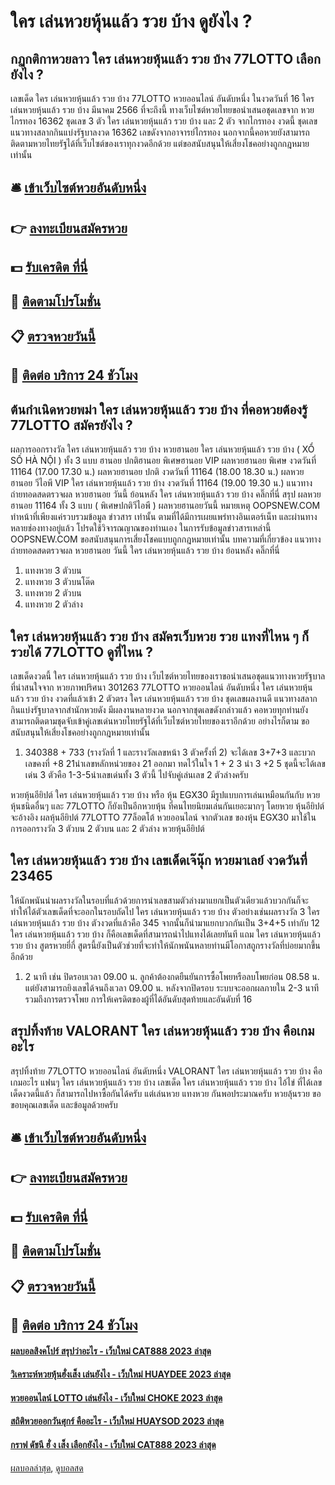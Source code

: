 # ใคร เล่นหวยหุ้นแล้ว รวย บ้าง ดูยังไง ?
## กฏกติกาหวยลาว ใคร เล่นหวยหุ้นแล้ว รวย บ้าง 77LOTTO เลือกยังไง ?
เลขเด็ด ใคร เล่นหวยหุ้นแล้ว รวย บ้าง 77LOTTO หวยออนไลน์ อันดับหนึ่ง ในงวดวันที่ 16 ใคร เล่นหวยหุ้นแล้ว รวย บ้าง มีนาคม 2566 ที่จะถึงนี้ ทางเว็บไซต์หวยไทยขอนำเสนอชุดเลขจาก หวยไกรทอง 16362 ชุดเลข 3 ตัว ใคร เล่นหวยหุ้นแล้ว รวย บ้าง และ 2 ตัว จากไกรทอง งวดนี้ ชุดเลขแนวทางสลากกินแบ่งรัฐบาลงวด 16362 เลขดังจากอาจารย์ไกรทอง นอกจากนี้คอหวยยังสามารถติดตามหวยไทยรัฐได้ที่เว็บไซต์ของเราทุกงวดอีกด้วย แต่ขอสนับสนุนให้เสี่ยงโชคอย่างถูกกฎหมายเท่านั้น

## 🛎 [เข้าเว็บไซต์หวยอันดับหนึ่ง](https://bit.ly/3BG5bNw)
## 👉 [ลงทะเบียนสมัครหวย](https://bit.ly/3BG5bNw)
## 💵 [รับเครดิต ที่นี่](https://bit.ly/3C3mvgS)
## 👑 [ติดตามโปรโมชั่น](https://bit.ly/3C3mvgS)
## 📋 [ตรวจหวยวันนี้](https://bit.ly/3C3mvgS)
## 📱 [ติดต่อ บริการ 24 ชัวโมง](https://bit.ly/3C3mvgS)

## ต้นกำเนิดหวยพม่า ใคร เล่นหวยหุ้นแล้ว รวย บ้าง ที่คอหวยต้องรู้ 77LOTTO สมัครยังไง ?
ผลการออกรางวัล ใคร เล่นหวยหุ้นแล้ว รวย บ้าง หวยฮานอย ใคร เล่นหวยหุ้นแล้ว รวย บ้าง ( XỔ SỐ HÀ NỘI ) ทั้ง 3 แบบ ฮานอย ปกติฮานอย พิเศษฮานอย VIP
ผลหวยฮานอย พิเศษ งวดวันที่ 11164 (17.00 17.30 น.)
ผลหวยฮานอย ปกติ งวดวันที่ 11164 (18.00 18.30 น.)
ผลหวยฮานอย วีไอพี VIP ใคร เล่นหวยหุ้นแล้ว รวย บ้าง งวดวันที่ 11164 (19.00 19.30 น.)
 แนวทางถ่ายทอดสดตรวจผล หวยฮานอย วันนี้ ย้อนหลัง ใคร เล่นหวยหุ้นแล้ว รวย บ้าง คลิ๊กที่นี่ 
สรุป ผลหวยฮานอย 11164 ทั้ง 3 แบบ ( พิเศษปกติวีไอพี ) ผลหวยฮานอยวันนี้
หมายเหตุ OOPSNEW.COM ทำหน้าที่เพียงแค่รวบรวมข้อมูล ข่าวสาร เท่านั้น ตามที่ได้มีการเผยแพร่ทางอินเตอร์เน็ท และผ่านทางหลายช่องทางอยู่แล้ว โปรดใช้วิจารณญาณของท่านเอง ในการรับข้อมูลข่าวสารเหล่านี้ OOPSNEW.COM ขอสนับสนุนการเสี่ยงโชคแบบถูกกฎหมายเท่านั้น
บทความที่เกี่ยวข้อง
แนวทางถ่ายทอดสดตรวจผล หวยฮานอย วันนี้ ใคร เล่นหวยหุ้นแล้ว รวย บ้าง ย้อนหลัง คลิ๊กที่นี่
1. แทงหวย 3 ตัวบน
2. แทงหวย 3 ตัวบนโต๊ด
3. แทงหวย 2 ตัวบน
4. แทงหวย 2 ตัวล่าง

## ใคร เล่นหวยหุ้นแล้ว รวย บ้าง สมัครเว็บหวย รวย แทงที่ไหน ๆ ก็รวยได้ 77LOTTO ดูที่ไหน ?
เลขเด็ดงวดนี้ ใคร เล่นหวยหุ้นแล้ว รวย บ้าง เว็บไซต์หวยไทยของเราขอนำเสนอชุดแนวทางหวยรัฐบาลที่น่าสนใจจาก หวยภาพปริศนา 301263 77LOTTO หวยออนไลน์ อันดับหนึ่ง ใคร เล่นหวยหุ้นแล้ว รวย บ้าง งวดที่แล้วเข้า 2 ตัวตรง ใคร เล่นหวยหุ้นแล้ว รวย บ้าง ชุดเลขผลงานดี แนวทางสลากกินแบ่งรัฐบาลจากสำนักหวยดัง มีผลงานหลายงวด นอกจากชุดเลขดังกล่าวแล้ว คอหวยทุกท่านยังสามารถติดตามชุดจับเข้าคู่เลขเด่นหวยไทยรัฐได้ที่เว็บไซต์หวยไทยของเราอีกด้วย อย่างไรก็ตาม ขอสนับสนุนให้เสี่ยงโชคอย่างถูกกฎหมายเท่านั้น
1. 340388 + 733 (รางวัลที่ 1 และรางวัลเลขหน้า 3 ตัวครั้งที่ 2) จะได้เลข 3+7+3 และบวกเลขคงที่ +8 21นำเลขหลักหน่วยของ 21 ออกมา ทดไว้ในใจ 1 + 2 3 นำ 3 +2 5 ชุดนี้จะได้เลขเด่น 3 ตัวคือ 1-3-5นำเลขเด่นทั้ง 3 ตัวนี้ ไปจับคู่เล่นเลข 2 ตัวล่างครับ

หวยหุ้นอียิปต์ ใคร เล่นหวยหุ้นแล้ว รวย บ้าง หรือ หุ้น EGX30 มีรูปแบบการเล่นเหมือนกันกับ หวยหุ้นชนิดอื่นๆ และ 77LOTTO ก็ยังเป็นอีกหวยหุ้น ที่คนไทยนิยมเล่นกันเยอะมากๆ โดยหวย หุ้นอียิปต์ จะอ้างอิง ผลหุ้นอียิปต์ 77LOTTO 77ล็อตโต้ หวยออนไลน์ จากตัวเลข ของหุ้น EGX30 มาใช้ในการออกรางวัล 3 ตัวบน 2 ตัวบน และ 2 ตัวล่าง หวยหุ้นอียิปต์

## ใคร เล่นหวยหุ้นแล้ว รวย บ้าง เลขเด็ดเจ๊นุ๊ก หวยมาเลย์ งวดวันที่ 23465
ให้นักพนันนำผลรางวัลในรอบที่แล้วด้วยการนำเลขสามตัวล่างมาแยกเป็นตัวเดียวแล้วบวกกันก็จะทำให้ได้ตัวเลขเด็ดที่จะออกในรอบถัดไป ใคร เล่นหวยหุ้นแล้ว รวย บ้าง ตัวอย่างเช่นผลรางวัล 3 ใคร เล่นหวยหุ้นแล้ว รวย บ้าง ตัวงวดที่แล้วคือ 345 จากนั้นก็นำมาแยกบวกกันเป็น 3+4+5 เท่ากับ 12 ใคร เล่นหวยหุ้นแล้ว รวย บ้าง ก็คือเลขเด็ดที่สามารถนำไปแทงได้เลยทันที แถม ใคร เล่นหวยหุ้นแล้ว รวย บ้าง สูตรหวยยี่กี่ สูตรนี้ยังเป็นตัวช่วยที่จะทำให้นักพนันหลายท่านมีโอกาสถูกรางวัลที่บ่อยมากขึ้นอีกด้วย
1. 2 นาที เช่น ปิดรอบเวลา 09.00 น. ลูกค้าต้องกดยืนยันการซื้อโพยหรือลบโพยก่อน 08.58 น. แต่ยังสามารถยิงเลขได้จนถึงเวลา 09.00 น. หลังจากปิดรอบ ระบบจะออกผลภายใน 2-3 นาที รวมถึงการตรวจโพย การให้เครดิตของผู้ที่ได้อันดับสุดท้ายและอันดับที่ 16

## สรุปทิ้งท้าย VALORANT ใคร เล่นหวยหุ้นแล้ว รวย บ้าง คือเกมอะไร
สรุปทิ้งท้าย 77LOTTO หวยออนไลน์ อันดับหนึ่ง VALORANT ใคร เล่นหวยหุ้นแล้ว รวย บ้าง คือเกมอะไร แฟนๆ ใคร เล่นหวยหุ้นแล้ว รวย บ้าง เลขเด็ด ใคร เล่นหวยหุ้นแล้ว รวย บ้าง ไอ้ไข่ ที่ได้เลขเด็ดงวดนี้แล้ว ก็สามารถไปหาซื้อกันได้ครับ แต่เล่นหวย แทงหวย กันพอประมาณครับ หวยลุ้นรวย ขอขอบคุณเลขเด็ด และข้อมูลด้วยครับ

## 🛎 [เข้าเว็บไซต์หวยอันดับหนึ่ง](https://bit.ly/3BG5bNw)
## 👉 [ลงทะเบียนสมัครหวย](https://bit.ly/3BG5bNw)
## 💵 [รับเครดิต ที่นี่](https://bit.ly/3C3mvgS)
## 👑 [ติดตามโปรโมชั่น](https://bit.ly/3C3mvgS)
## 📋 [ตรวจหวยวันนี้](https://bit.ly/3C3mvgS)
## 📱 [ติดต่อ บริการ 24 ชัวโมง](https://bit.ly/3C3mvgS)

#### [ผลบอลสิงคโปร์ สรุปว่าอะไร - เว็บใหม่ CAT888 2023 ล่าสุด](https://atom.io/themes/ผลบอลสิงคโปร์%20สรุปว่าอะไร%20-%20เว็บใหม่%20cat888%202023%20ล่าสุด)
#### [วิเคราะห์หวยหุ้นฮั่งเส็ง เล่นยังไง - เว็บใหม่ HUAYDEE 2023 ล่าสุด](https://atom.io/themes/วิเคราะห์หวยหุ้นฮั่งเส็ง%20เล่นยังไง%20-%20เว็บใหม่%20huaydee%202023%20ล่าสุด)
#### [หวยออนไลน์ LOTTO เล่นยังไง - เว็บใหม่ CHOKE 2023 ล่าสุด](https://atom.io/themes/หวยออนไลน์%20lotto%20เล่นยังไง%20-%20เว็บใหม่%20choke%202023%20ล่าสุด)
#### [สถิติหวยออกวันศุกร์ คืออะไร - เว็บใหม่ HUAYSOD 2023 ล่าสุด](https://atom.io/themes/สถิติหวยออกวันศุกร์%20คืออะไร%20-%20เว็บใหม่%20huaysod%202023%20ล่าสุด)
#### [กราฟ ดัชนี ฮั่ ง เส็ง เลือกยังไง - เว็บใหม่ CAT888 2023 ล่าสุด](https://atom.io/themes/กราฟ%20ดัชนี%20ฮั่%20ง%20เส็ง%20เลือกยังไง%20-%20เว็บใหม่%20cat888%202023%20ล่าสุด)

[ผลบอลล่าสุด](https://siamsport.tv "ผลบอลล่าสุด"), [ดูบอลสด](https://siamsport.tv/ดูบอลสด "ดูบอลสด")